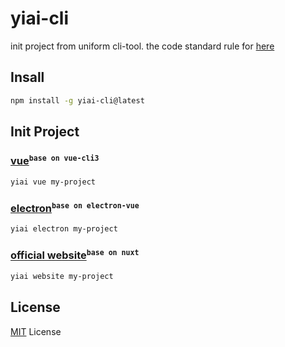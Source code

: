 # yiai-cli

init project from uniform cli-tool. the code standard rule for [here](https://lq782655835.github.io/blogs/dist/team-standard/standard-ai-js.html)

## Insall

``` bash
npm install -g yiai-cli@latest
```

## Init Project

### [vue](https://github.com/lq782655835/standard-vue-project)<sup>`base on vue-cli3`</sup>

``` bash
yiai vue my-project
```

### [electron](https://github.com/lq782655835/electron-vue-template.git)<sup>`base on electron-vue`</sup>

``` bash
yiai electron my-project
```

### [official website](https://github.com/lq782655835/official-website-project)<sup>`base on nuxt`</sup>

``` bash
yiai website my-project
```

## License

[MIT](http://opensource.org/licenses/MIT) License
